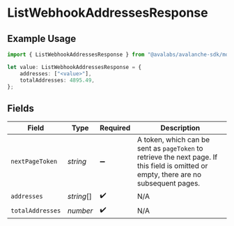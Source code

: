 # ListWebhookAddressesResponse

## Example Usage

```typescript
import { ListWebhookAddressesResponse } from "@avalabs/avalanche-sdk/models/components";

let value: ListWebhookAddressesResponse = {
    addresses: ["<value>"],
    totalAddresses: 4895.49,
};
```

## Fields

| Field                                                                                                                                  | Type                                                                                                                                   | Required                                                                                                                               | Description                                                                                                                            |
| -------------------------------------------------------------------------------------------------------------------------------------- | -------------------------------------------------------------------------------------------------------------------------------------- | -------------------------------------------------------------------------------------------------------------------------------------- | -------------------------------------------------------------------------------------------------------------------------------------- |
| `nextPageToken`                                                                                                                        | *string*                                                                                                                               | :heavy_minus_sign:                                                                                                                     | A token, which can be sent as `pageToken` to retrieve the next page. If this field is omitted or empty, there are no subsequent pages. |
| `addresses`                                                                                                                            | *string*[]                                                                                                                             | :heavy_check_mark:                                                                                                                     | N/A                                                                                                                                    |
| `totalAddresses`                                                                                                                       | *number*                                                                                                                               | :heavy_check_mark:                                                                                                                     | N/A                                                                                                                                    |